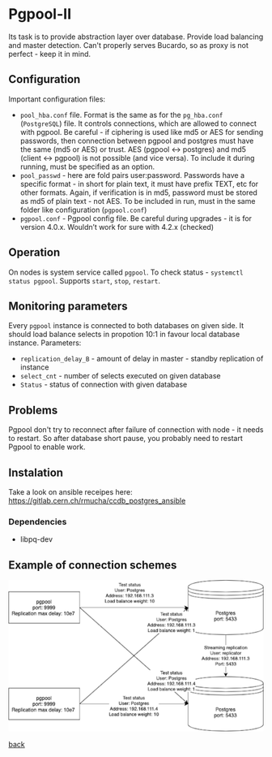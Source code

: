 # Pgpool-II
Its task is to provide abstraction layer over database. Provide load balancing and master detection. Can't properly serves Bucardo, so as proxy is not perfect - keep it in mind.

## Configuration
Important configuration files: 
- `pool_hba.conf` file. Format is the same as for the `pg_hba.conf` (`PostgreSQL`) file. It controls connections, which are allowed to connect with pgpool. Be careful - if ciphering is used like md5 or AES for sending passwords, then connection between pgpool and postgres must have the same (md5 or AES) or trust. AES (pgpool <-> postgres) and md5 (client <-> pgpool) is not possible (and vice versa). To include it during running, must be specified as an option.
- `pool_passwd` - here are fold pairs user:password. Passwords have a specific format - in short for plain text, it must have prefix TEXT, etc for other formats. Again, if verification is in md5, password must be stored as md5 of plain text - not AES. To be included in run, must in the same folder like configuration (`pgpool.conf`)
- `pgpool.conf` - Pgpool config file. Be careful during upgrades - it is for version 4.0.x. Wouldn’t work for sure with 4.2.x (checked)

## Operation
On nodes is system service called `pgpool`. To check status - `systemctl status pgpool`. Supports `start`, `stop`, `restart`.

## Monitoring parameters
Every `pgpool` instance is connected to both databases on given side. It should load balance selects in propotion 10:1 in favour local database instance. 
Parameters:
- `replication_delay_B` - amount of delay in master - standby replication of instance
- `select_cnt` - number of selects executed on given database
- `Status` - status of connection with given database

## Problems 
Pgpool don't try to reconnect after failure of connection with node - it needs to restart. So after database short pause, you probably need to restart Pgpool to enable work.

## Instalation

Take a look on ansible receipes here: https://gitlab.cern.ch/rmucha/ccdb_postgres_ansible

### Dependencies

- libpq-dev

## Example of connection schemes
![Online side connections scheme](online-side-connections-scheme.png)

[back](readme.md)
